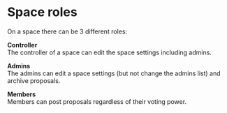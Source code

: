# Space roles

On a space there can be 3 different roles:

**Controller**  
The controller of a space can edit the space settings including admins.

**Admins**  
The admins can edit a space settings \(but not change the admins list\) and archive proposals.

**Members**  
Members can post proposals regardless of their voting power.


